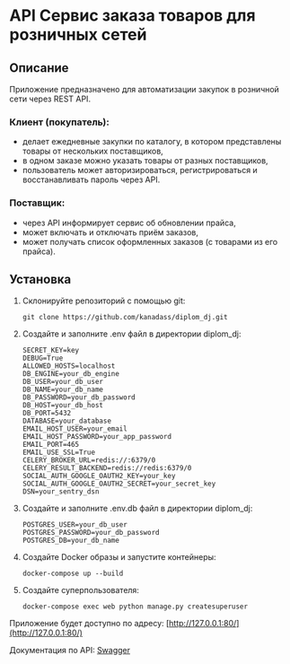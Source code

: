# API Сервис заказа товаров для розничных сетей

## Описание

Приложение предназначено для автоматизации закупок в розничной сети через REST API.

### Клиент (покупатель):

- делает ежедневные закупки по каталогу, в котором представлены товары от нескольких поставщиков,
- в одном заказе можно указать товары от разных поставщиков,
- пользователь может авторизироваться, регистрироваться и восстанавливать пароль через API.
### Поставщик:

- через API информирует сервис об обновлении прайса,
- может включать и отключать приём заказов,
- может получать список оформленных заказов (с товарами из его прайса).

## Установка

1. Склонируйте репозиторий с помощью git:

    ```
    git clone https://github.com/kanadass/diplom_dj.git
    ```
   
2. Создайте и заполните .env файл в директории diplom_dj:

    ```
    SECRET_KEY=key
    DEBUG=True
    ALLOWED_HOSTS=localhost
    DB_ENGINE=your_db_engine
    DB_USER=your_db_user
    DB_NAME=your_db_name
    DB_PASSWORD=your_db_password
    DB_HOST=your_db_host
    DB_PORT=5432
    DATABASE=your_database
    EMAIL_HOST_USER=your_email
    EMAIL_HOST_PASSWORD=your_app_password
    EMAIL_PORT=465
    EMAIL_USE_SSL=True
    CELERY_BROKER_URL=redis://:6379/0
    CELERY_RESULT_BACKEND=redis://redis:6379/0
    SOCIAL_AUTH_GOOGLE_OAUTH2_KEY=your_key
    SOCIAL_AUTH_GOOGLE_OAUTH2_SECRET=your_secret_key
    DSN=your_sentry_dsn
    ```

3. Создайте и заполните .env.db файл в директории diplom_dj:

    ```
    POSTGRES_USER=your_db_user
    POSTGRES_PASSWORD=your_db_password
    POSTGRES_DB=your_db_name
    ```
4. Создайте Docker образы и запустите контейнеры:
    ```
    docker-compose up --build
    ```
5. Создайте суперпользователя:
    ```
    docker-compose exec web python manage.py createsuperuser
    ```

Приложение будет доступно по адресу: [http://127.0.0.1:80/](http://127.0.0.1:80/)

Документация по API: [Swagger](http://127.0.0.1:8000/api/schema/swagger-ui/)